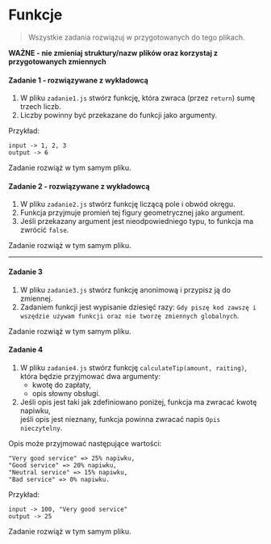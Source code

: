 ﻿#  Funkcje

> Wszystkie zadania rozwiązuj w przygotowanych do tego plikach.

**WAŻNE -  nie zmieniaj struktury/nazw plików oraz korzystaj z przygotowanych zmiennych**

#### Zadanie 1 - rozwiązywane z wykładowcą

1. W pliku `zadanie1.js` stwórz funkcję, która zwraca (przez ```return```) sumę trzech liczb.
2. Liczby powinny być przekazane do funkcji jako argumenty.

Przykład:
```
input -> 1, 2, 3
output -> 6
```

Zadanie rozwiąż w tym samym pliku.

#### Zadanie 2 - rozwiązywane z wykładowcą

1. W pliku `zadanie2.js` stwórz funkcję liczącą pole i obwód okręgu.
2. Funkcja przyjmuje promień tej figury geometrycznej jako argument.
3. Jeśli przekazany argument jest nieodpowiedniego typu, to funkcja ma zwrócić `false`.

Zadanie rozwiąż w tym samym pliku.

-------------------------------------------------------------------------------

#### Zadanie 3

1. W pliku `zadanie3.js` stwórz funkcję anonimową i przypisz ją do zmiennej.
2. Zadaniem funkcji jest wypisanie dziesięć razy: `Gdy piszę kod zawszę i wszędzie używam funkcji oraz nie tworzę zmiennych globalnych`.

Zadanie rozwiąż w tym samym pliku.

#### Zadanie 4

1. W pliku `zadanie4.js` stwórz funkcję ```calculateTip(amount, raiting)```, która będzie przyjmować dwa argumenty:
   * kwotę do zapłaty,
   * opis słowny obsługi.
2. Jeśli opis jest taki jak zdefiniowano poniżej, funkcja ma zwracać kwotę napiwku,  
   jeśli opis jest nieznany, funkcja powinna zwracać napis `Opis nieczytelny`.

Opis może przyjmować następujące wartości:
```
"Very good service" => 25% napiwku,
"Good service" => 20% napiwku,
"Neutral service" => 15% napiwku,
"Bad service" => 0% napiwku.
```
Przykład:
```
input -> 100, "Very good service"
output -> 25
```

Zadanie rozwiąż w tym samym pliku.
